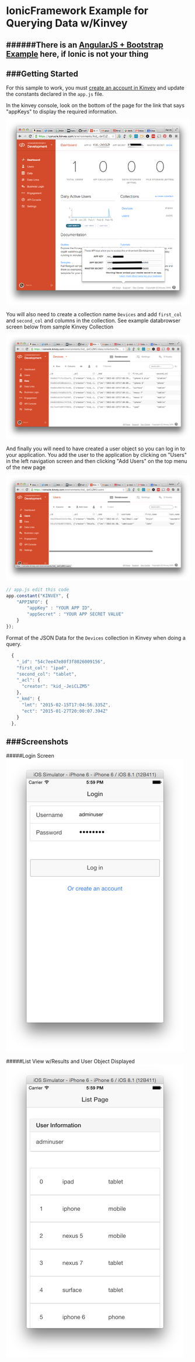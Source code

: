IonicFramework Example for Querying Data w/Kinvey
===========
######There is an [AngularJS + Bootstrap Example](https://github.com/aaronksaunders/AngularKinveyDatastore) here, if Ionic is not your thing
----

###Getting Started
------------
For this sample to work, you must [create an account in Kinvey](https://console.kinvey.com) and update the constants declared in the `app.js` file.

In the kinvey console, look on the bottom of the page for the link that says "appKeys" to display the required information.

![Kinvey App Key Screen](screenshots/kinvey-app-key-page.png)

You will also need to create a collection name `Devices` and add `first_col` and `second_col` and columns in the collection. See example databrowser screen below from sample Kinvey Collection

![Kinvey Databrowser Screen](screenshots/data-browser-kinvey.png)

And finally you will need to have created a user object so you can log in to your application. You add the user to the application by clicking on "Users" in the left navigation screen and then clicking "Add Users" on the top menu of the new page

![Kinvey New User Screen](screenshots/create-user-kinvey.png)

```JavaScript
// app.js edit this code 
app.constant("KINVEY", {
    "APPINFO": {
        "appKey" : "YOUR APP ID",
        "appSecret" : "YOUR APP SECRET VALUE"
    }
});
```

Format of the JSON Data for the `Devices` collection in Kinvey when doing a query.

```JavaScript
  {
    "_id": "54c7ee47e80f3f8026009156",
    "first_col": "ipad",
    "second_col": "tablet",
    "_acl": {
      "creator": "kid_-JeiCLZM5"
    },
    "_kmd": {
      "lmt": "2015-02-15T17:04:56.335Z",
      "ect": "2015-01-27T20:00:07.394Z"
    }
  },
```

###Screenshots
------------

#####Login Screen
![Login Screen](https://raw.githubusercontent.com/aaronksaunders/IonicKinveyDatastore/master/screenshots/LoginScreen.png)


#####List View w/Results and User Object Displayed
![Manage Data With HTTP Verbs](https://raw.githubusercontent.com/aaronksaunders/IonicKinveyDatastore/master/screenshots/ListScreen.png)
